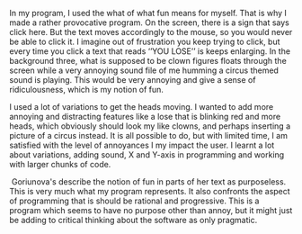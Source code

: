 In my program, I used the what of what fun means for myself. That is why I made a rather provocative program. On the screen, there is a sign that says click here. But the text moves accordingly to the mouse, so you would never be able to click it. I imagine out of frustration you keep trying to click, but every time you click a text that reads ‘’YOU LOSE’’ is keeps enlarging. In the background three, what is supposed to be clown figures floats through the screen while a very annoying sound file of me humming a circus themed sound is playing. This would be very annoying and give a sense of ridiculousness, which is my notion of fun.

I used a lot of variations to get the heads moving. I wanted to add more annoying and distracting features like a lose that is blinking red and more heads, which obviously should look my like clowns, and perhaps inserting a picture of a circus instead. It is all possible to do, but with limited time, I am satisfied with the level of annoyances I my impact the user. I learnt a lot about variations, adding sound, X and Y-axis in programming and working with larger chunks of code. 

 Goriunova's describe the notion of fun in parts of her text as purposeless. This is very much what my program represents. It also confronts the aspect of programming that is should be rational and progressive. This is a program which seems to have no purpose other than annoy, but it might just be adding to critical thinking about the software as only pragmatic.


